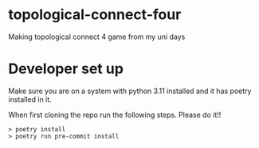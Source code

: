 # topological-connect-four
Making topological connect 4 game from my uni days

# Developer set up

Make sure you are on a system with python 3.11 installed and it has poetry installed in it.

When first cloning the repo run the following steps. Please do it!!

```
> poetry install
> poetry run pre-commit install
```
